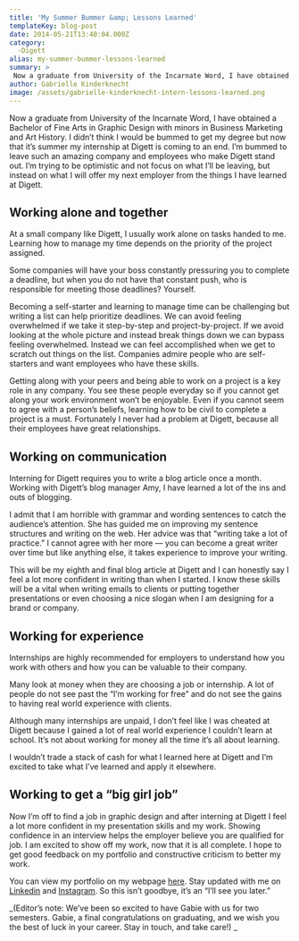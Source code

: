 ```yaml
---
title: 'My Summer Bummer &amp; Lessons Learned'
templateKey: blog-post
date: 2014-05-21T13:40:04.000Z
category: 
  -Digett
alias: my-summer-bummer-lessons-learned
summary: > 
 Now a graduate from University of the Incarnate Word, I have obtained a Bachelor of Fine Arts in Graphic Design with minors in Business Marketing and Art History. I didn’t think I would be bummed to get my degree but now that it’s summer my internship at Digett is coming to an end. I’m bummed to leave such an amazing company and employees who make Digett stand out. I’m trying to be optimistic and not focus on what I’ll be leaving, but instead on what I will offer my next employer from the things I have learned at Digett.
author: Gabrielle Kinderknecht
image: /assets/gabrielle-kinderknecht-intern-lessons-learned.png
---
```


Now a graduate from University of the Incarnate Word, I have obtained a Bachelor of Fine Arts in Graphic Design with minors in Business Marketing and Art History. I didn’t think I would be bummed to get my degree but now that it’s summer my internship at Digett is coming to an end. I’m bummed to leave such an amazing company and employees who make Digett stand out. I’m trying to be optimistic and not focus on what I’ll be leaving, but instead on what I will offer my next employer from the things I have learned at Digett.

Working alone and together
--------------------------

At a small company like Digett, I usually work alone on tasks handed to me. Learning how to manage my time depends on the priority of the project assigned.

Some companies will have your boss constantly pressuring you to complete a deadline, but when you do not have that constant push, who is responsible for meeting those deadlines? Yourself.

Becoming a self-starter and learning to manage time can be challenging but writing a list can help prioritize deadlines. We can avoid feeling overwhelmed if we take it step-by-step and project-by-project. If we avoid looking at the whole picture and instead break things down we can bypass feeling overwhelmed. Instead we can feel accomplished when we get to scratch out things on the list. Companies admire people who are self-starters and want employees who have these skills.

Getting along with your peers and being able to work on a project is a key role in any company. You see these people everyday so if you cannot get along your work environment won’t be enjoyable. Even if you cannot seem to agree with a person’s beliefs, learning how to be civil to complete a project is a must. Fortunately I never had a problem at Digett, because all their employees have great relationships.

Working on communication
------------------------

Interning for Digett requires you to write a blog article once a month. Working with Digett’s blog manager Amy, I have learned a lot of the ins and outs of blogging.

I admit that I am horrible with grammar and wording sentences to catch the audience’s attention. She has guided me on improving my sentence structures and writing on the web. Her advice was that “writing take a lot of practice.” I cannot agree with her more — you can become a great writer over time but like anything else, it takes experience to improve your writing.

This will be my eighth and final blog article at Digett and I can honestly say I feel a lot more confident in writing than when I started. I know these skills will be a vital when writing emails to clients or putting together presentations or even choosing a nice slogan when I am designing for a brand or company.

Working for experience
----------------------

Internships are highly recommended for employers to understand how you work with others and how you can be valuable to their company.

Many look at money when they are choosing a job or internship. A lot of people do not see past the “I’m working for free” and do not see the gains to having real world experience with clients.

Although many internships are unpaid, I don’t feel like I was cheated at Digett because I gained a lot of real world experience I couldn’t learn at school. It’s not about working for money all the time it’s all about learning.

I wouldn’t trade a stack of cash for what I learned here at Digett and I’m excited to take what I’ve learned and apply it elsewhere.

Working to get a “big girl job”
-------------------------------

Now I’m off to find a job in graphic design and after interning at Digett I feel a lot more confident in my presentation skills and my work. Showing confidence in an interview helps the employer believe you are qualified for job. I am excited to show off my work, now that it is all complete. I hope to get good feedback on my portfolio and constructive criticism to better my work.

You can view my portfolio on my webpage [here](http://www.kinderconnectdesigns.com). Stay updated with me on [Linkedin](https://www.linkedin.com/pub/gabrielle-kinderknecht/70/b34/940) and [Instagram](https://instagram.com/gabierosedesigns/). So this isn’t goodbye, it’s an “I’ll see you later.”

_(Editor’s note: We’ve been so excited to have Gabie with us for two semesters. Gabie, a final congratulations on graduating, and we wish you the best of luck in your career. Stay in touch, and take care!) _